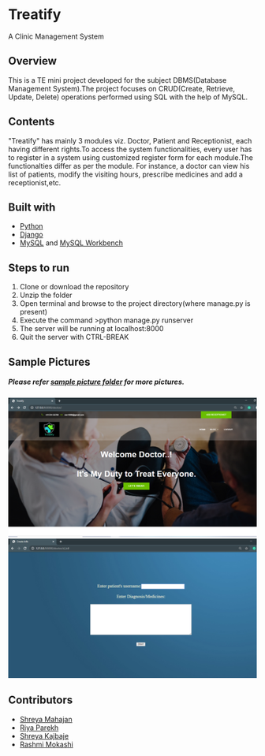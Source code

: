 # Treatify
A Clinic Management System  

## Overview
  This is a TE mini project developed for the subject DBMS(Database Management System).The project focuses on CRUD(Create, Retrieve, Update, Delete) operations performed using SQL with the help of MySQL. 
  
## Contents
  "Treatify" has mainly 3 modules viz. Doctor, Patient and Receptionist, each having different rights.To access the system functionalities, every user has to register in a system using customized register form for each module.The functionalties differ as per the module. For instance, a doctor can view his list of patients, modify the visiting hours, prescribe medicines and add a receptionist,etc. 
  
## Built with
  - [Python](https://www.python.org/downloads/)
  - [Django](https://www.djangoproject.com/download/)
  - [MySQL](https://www.mysql.com/downloads/) and [MySQL Workbench](https://dev.mysql.com/downloads/workbench/)
  
## Steps to run
1. Clone or download the repository
2. Unzip the folder
3. Open terminal and browse to the project directory(where manage.py is present)
4. Execute the command >python manage.py runserver 
5. The server will be running at localhost:8000
6. Quit the server with CTRL-BREAK

## Sample Pictures

##### Please refer [sample picture folder](https://github.com/shreyadm/Treatify/tree/master/sample_pictures) for more pictures.

![Doctor Module Homepage](https://github.com/shreyadm/Treatify/blob/master/sample_pictures/doctor.png?raw=true)
![Presciption](https://github.com/shreyadm/Treatify/blob/master/sample_pictures/prescription.png?raw=true)

## Contributors
* [Shreya Mahajan](https://github.com/shreyadm)
* [Riya Parekh](https://github.com/RiyaParekh1234)
* [Shreya Kajbaje](https://github.com/shreyakajbaje)
* [Rashmi Mokashi](https://github.com/rashmi11mokashi)
